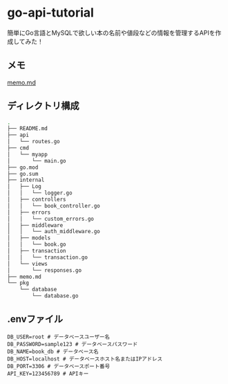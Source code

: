 # go-api-tutorial

簡単にGo言語とMySQLで欲しい本の名前や値段などの情報を管理するAPIを作成してみた！
## メモ
[memo.md](https://github.com/HwaI12/go-api-tutorial/blob/main/memo.md)

## ディレクトリ構成
```sh
.
├── README.md
├── api
│   └── routes.go
├── cmd
│   └── myapp
│       └── main.go
├── go.mod
├── go.sum
├── internal
│   ├── Log
│   │   └── logger.go
│   ├── controllers
│   │   └── book_controller.go
│   ├── errors
│   │   └── custom_errors.go
│   ├── middleware
│   │   └── auth_middleware.go
│   ├── models
│   │   └── book.go
│   ├── transaction
│   │   └── transaction.go
│   └── views
│       └── responses.go
├── memo.md
└── pkg
    └── database
        └── database.go
```
## .envファイル
```.env
DB_USER=root # データベースユーザー名
DB_PASSWORD=sample123 # データベースパスワード
DB_NAME=book_db # データベース名
DB_HOST=localhost # データベースホスト名またはIPアドレス
DB_PORT=3306 # データベースポート番号
API_KEY=123456789 # APIキー
```